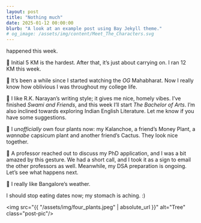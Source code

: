 ```yaml
---
layout: post
title: "Nothing much"
date: 2025-01-12 00:00:00
blurb: "A look at an example post using Bay Jekyll theme."
# og_image: /assets/img/content/Meet_The_Characters.svg
---
```


happened this week.

🌼 Initial 5 KM is the hardest. After that, it’s just about carrying on. I ran 12 KM this week.

🌼 It’s been a while since I started watching the <i>OG</i> Mahabharat. Now I really know how oblivious I was throughout my college life.

🌼 I like R.K. Narayan’s writing style; it gives me nice, homely vibes. I’ve finished <i>Swami and Friends</i>, and this week I’ll start <i>The Bachelor of Arts</i>. I’m also inclined towards exploring Indian English Literature. Let me know if you have some suggestions.

🌼 I <i>unofficially</i> own four plants now: my Kalanchoe, a friend’s Money Plant, a <i>wannabe</i> capsicum plant and another friend’s Cactus. They look nice together.

🌼 A professor reached out to discuss my PhD application, and I was a bit amazed by this gesture. We had a short call, and I took it as a sign to email the other professors as well. Meanwhile, my DSA preparation is ongoing. Let’s see what happens next.

🌼 I really like Bangalore’s weather.

I should stop eating dates now; my stomach is aching. :)

<img src="{{ "/assets/img/four_plants.jpeg" | absolute_url }}" alt="Tree" class="post-pic"/>
